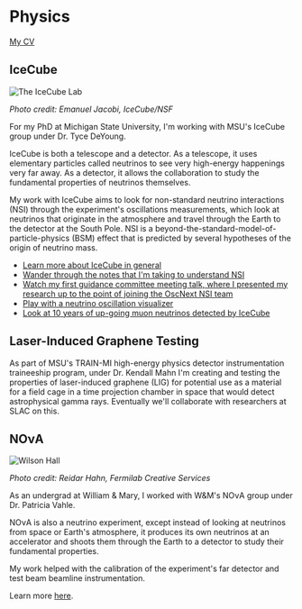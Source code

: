 # Physics

[My CV](https://drive.google.com/file/d/1GmbQdrn2zHFgOwxM8j917eYY3sZRiQ26/view?usp=share_link)

## IceCube

![The IceCube Lab](https://icecube.wisc.edu/wp-content/uploads/galleries/Landscapes/gal_Landscapes_icl_moonlight_RGB.jpg)

*Photo credit: Emanuel Jacobi, IceCube/NSF*

For my PhD at Michigan State University, I'm working with MSU's IceCube group under Dr. Tyce DeYoung.

IceCube is both a telescope and a detector. As a telescope, it uses elementary particles called neutrinos to see very high-energy happenings very far away. As a detector, it allows the collaboration to study the fundamental properties of neutrinos themselves.

My work with IceCube aims to look for non-standard neutrino interactions (NSI) through the experiment's oscillations measurements, which look at neutrinos that originate in the atmosphere and travel through the Earth to the detector at the South Pole. NSI is a beyond-the-standard-model-of-particle-physics (BSM) effect that is predicted by several hypotheses of the origin of neutrino mass.

- [Learn more about IceCube in general](https://icecube.wisc.edu/science/icecube/)
- [Wander through the notes that I'm taking to understand NSI](https://finnmayhew.github.io/NSI-knowledge-base/)
- [Watch my first guidance committee meeting talk, where I presented my research up to the point of joining the OscNext NSI team](https://youtu.be/i0pOrwiA0zM)
- [Play with a neutrino oscillation visualizer](https://philippeller.github.io/osc.html)
- [Look at 10 years of up-going muon neutrinos detected by IceCube](https://user-web.icecube.wisc.edu/~lulu/globe_AR/webcity/ngc1068/)

## Laser-Induced Graphene Testing

As part of MSU's TRAIN-MI high-energy physics detector instrumentation traineeship program, under Dr. Kendall Mahn I'm creating and testing the properties of laser-induced graphene (LIG) for potential use as a material for a field cage in a time projection chamber in space that would detect astrophysical gamma rays. Eventually we'll collaborate with researchers at SLAC on this.

## NOνA

![Wilson Hall](https://mod.fnal.gov/mod/stillphotos/2013/0100/13-0146-02D.jpg)

*Photo credit: Reidar Hahn, Fermilab Creative Services*

As an undergrad at William & Mary, I worked with W&M's NOνA group under Dr. Patricia Vahle.

NOνA is also a neutrino experiment, except instead of looking at neutrinos from space or Earth's atmosphere, it produces its own neutrinos at an accelerator and shoots them through the Earth to a detector to study their fundamental properties.

My work helped with the calibration of the experiment's far detector and test beam beamline instrumentation.

Learn more [here](https://novaexperiment.fnal.gov/how-does-nova-work/).
